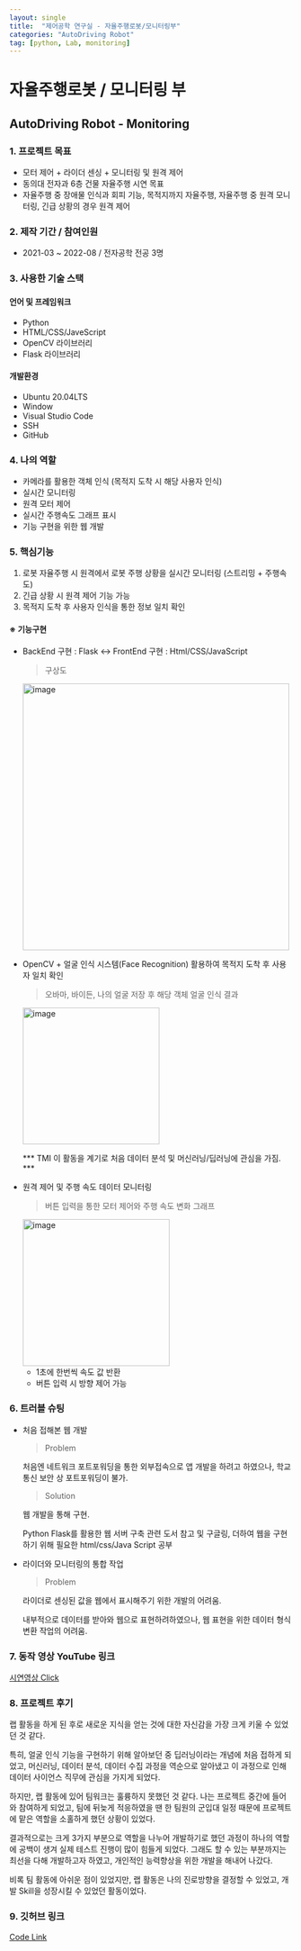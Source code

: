 ```yaml
---
layout: single
title:  "제어공학 연구실 - 자율주행로봇/모니터링부"
categories: "AutoDriving Robot"
tag: [python, Lab, monitoring]
---
```


# 자율주행로봇 / 모니터링 부

## AutoDriving Robot - Monitoring

### 1. 프로젝트 목표

- 모터 제어 + 라이더 센싱 + 모니터링 및 원격 제어
- 동의대 전자과 6층 건물 자율주행 시연 목표
- 자율주행 중 장애물 인식과 회피 기능, 목적지까지 자율주행, 자율주행 중 원격 모니터링, 긴급 상황의 경우 원격 제어

### 2. 제작 기간 / 참여인원

- 2021-03 ~ 2022-08 / 전자공학 전공 3명

### 3. 사용한 기술 스택

#### 언어 및 프레임워크

- Python
- HTML/CSS/JaveScript
- OpenCV 라이브러리
- Flask 라이브러리

#### 개발환경

- Ubuntu 20.04LTS
- Window 
- Visual Studio Code
- SSH
- GitHub

### 4. 나의 역할

- 카메라를 활용한 객체 인식 (목적지 도착 시 해당 사용자 인식)
- 실시간 모니터링
- 원격 모터 제어
- 실시간 주행속도 그래프 표시 
- 기능 구현을 위한 웹 개발

### 5. 핵심기능

1. 로봇 자율주행 시 원격에서 로봇 주행 상황을 실시간 모니터링 (스트리밍 + 주행속도)
2. 긴급 상황 시 원격 제어 기능 가능
3. 목적지 도착 후 사용자 인식을 통한 정보 일치 확인

#### ※ 기능구현

- BackEnd 구현 : Flask <-> FrontEnd 구현 : Html/CSS/JavaScript

  > 구상도

  <img width="474" alt="image" src="https://user-images.githubusercontent.com/84834776/194814766-e776cee8-91b7-42ad-b64c-bf6afeeb43b3.png">

- OpenCV + 얼굴 인식 시스템(Face Recognition) 활용하여 목적지 도착 후 사용자 일치 확인

  > 오바마, 바이든, 나의 얼굴 저장 후 해당 객체 얼굴 인식 결과

  <img width="243" alt="image" src="https://user-images.githubusercontent.com/84834776/194809968-e2f2d529-ba2f-4e5d-a06a-60d5dae28fc6.png">

  *** TMI 이 활동을 계기로 처음 데이터 분석 및 머신러닝/딥러닝에 관심을 가짐. ***
  
- 원격 제어 및 주행 속도 데이터 모니터링

  > 버튼 입력을 통한 모터 제어와 주행 속도 변화 그래프

  <img width="261" alt="image" src="https://user-images.githubusercontent.com/84834776/194810463-7d9e853f-2cba-4521-befb-517daabaebee.png">

  * 1초에 한번씩 속도 값 반환
  * 버튼 입력 시 방향 제어 가능
  
### 6. 트러블 슈팅

- 처음 접해본 웹 개발

  > Problem
  
  처음엔 네트워크 포트포워딩을 통한 외부접속으로 앱 개발을 하려고 하였으나, 학교 통신 보안 상 포트포워딩이 불가.
  
  > Solution
  
  웹 개발을 통해 구현.
  
  Python Flask를 활용한 웹 서버 구축 관련 도서 참고 및 구글링, 더하여 웹을 구현하기 위해 필요한 html/css/Java Script 공부 

- 라이더와 모니터링의 통합 작업

  > Problem

  라이더로 센싱된 값을 웹에서 표시해주기 위한 개발의 어려움. 
  
  내부적으로 데이터를 받아와 웹으로 표현하려하였으나, 웹 표현을 위한 데이터 형식 변환 작업의 어려움.

### 7. 동작 영상 YouTube 링크

  [시연영상 Click](https://youtu.be/Vu4WY2ludRw)

### 8. 프로젝트 후기

랩 활동을 하게 된 후로 새로운 지식을 얻는 것에 대한 자신감을 가장 크게 키울 수 있었던 것 같다.

특히, 얼굴 인식 기능을 구현하기 위해 알아보던 중 딥러닝이라는 개념에 처음 접하게 되었고, 머신러닝, 데이터 분석, 데이터 수집 과정을 역순으로 알아냈고 이 과정으로 인해 데이터 사이언스 직무에 관심을 가지게 되었다. 

하지만, 랩 활동에 있어 팀워크는 훌륭하지 못했던 것 같다. 나는 프로젝트 중간에 들어와 참여하게 되었고, 팀에 뒤늦게 적응하였을 땐 한 팀원의 군입대 일정 때문에 프로젝트에 맡은 역할을 소홀하게 했던 상황이 있었다.

결과적으로는 크게 3가지 부분으로 역할을 나누어 개발하기로 했던 과정이 하나의 역할에 공백이 생겨 실제 테스트 진행이 많이 힘들게 되었다. 그래도 할 수 있는 부분까지는 최선을 다해 개발하고자 하였고, 개인적인 능력향상을 위한 개발을 해내어 나갔다.

비록 팀 활동에 아쉬운 점이 있었지만, 랩 활동은 나의 진로방향을 결정할 수 있었고, 개발 Skill을 성장시킬 수 있었던 활동이었다.

### 9. 깃허브 링크

  [Code Link](https://github.com/hwanggiju/autodriving_robot.git)

